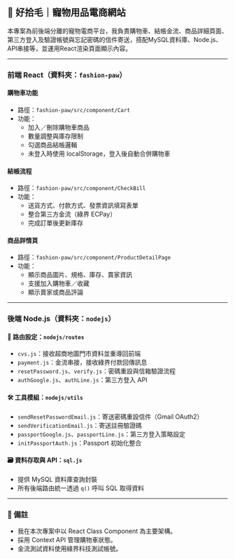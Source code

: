 ## 🐾 好拾毛｜寵物用品電商網站

本專案為前後端分離的寵物電商平台，我負責購物車、結帳金流、商品詳細頁面、第三方登入及驗證帳號與忘記密碼的信件寄送，搭配MySQL資料庫、Node.js、API串接等，並運用React渲染頁面顯示內容。

---

### 前端 React（資料夾：`fashion-paw`）

#### 購物車功能
- 路徑：`fashion-paw/src/component/Cart`
- 功能：
  - 加入／刪除購物車商品
  - 數量調整與庫存限制
  - 勾選商品結帳邏輯
  - 未登入時使用 localStorage，登入後自動合併購物車

#### 結帳流程
- 路徑：`fashion-paw/src/component/CheckBill`
- 功能：
  - 送貨方式、付款方式、發票資訊填寫表單
  - 整合第三方金流（綠界 ECPay）
  - 完成訂單後更新庫存

#### 商品詳情頁
- 路徑：`fashion-paw/src/component/ProductDetailPage`
- 功能：
  - 顯示商品圖片、規格、庫存、賣家資訊
  - 支援加入購物車／收藏
  - 顯示賣家或商品評論

---

### 後端 Node.js（資料夾：`nodejs`）

#### 📁 路由設定：`nodejs/routes`
- `cvs.js`：接收超商地圖門市資料並重導回前端
- `payment.js`：金流串接，接收綠界付款回傳訊息
- `resetPassword.js`、`verify.js`：密碼重設與信箱驗證流程
- `authGoogle.js`、`authLine.js`：第三方登入 API

#### 🛠 工具模組：`nodejs/utils`
- `sendResetPasswordEmail.js`：寄送密碼重設信件（Gmail OAuth2）
- `sendVerificationEmail.js`：寄送註冊驗證碼
- `passportGoogle.js`、`passportLine.js`：第三方登入策略設定
- `initPassportAuth.js`：Passport 初始化整合

#### 🗃 資料存取與 API：`sql.js`
- 提供 MySQL 資料庫查詢封裝
- 所有後端路由統一透過 `q()` 呼叫 SQL 取得資料

---

### 📌 備註

- 我在本次專案中以 React Class Component 為主要架構。
- 採用 Context API 管理購物車狀態。
- 金流測試資料使用綠界科技測試帳號。
